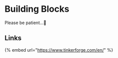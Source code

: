 # Building Blocks

Please be patient...👷 

## Links

{% embed url="https://www.tinkerforge.com/en/" %}



